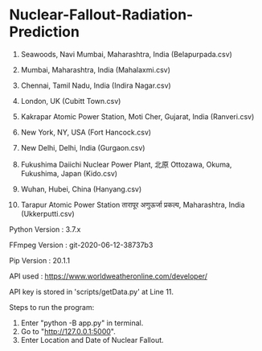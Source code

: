 # Nuclear-Fallout-Radiation-Prediction

1. Seawoods, Navi Mumbai, Maharashtra, India (Belapurpada.csv)

2. Mumbai, Maharashtra, India (Mahalaxmi.csv)

3. Chennai, Tamil Nadu, India (Indira Nagar.csv)

4. London, UK (Cubitt Town.csv)

5. Kakrapar Atomic Power Station, Moti Cher, Gujarat, India (Ranveri.csv)

6. New York, NY, USA (Fort Hancock.csv)

7. New Delhi, Delhi, India (Gurgaon.csv)

8. Fukushima Daiichi Nuclear Power Plant, 北原 Ottozawa, Okuma, Fukushima, Japan (Kido.csv)

9. Wuhan, Hubei, China (Hanyang.csv)

10. Tarapur Atomic Power Station तारापूर अणुऊर्जा प्रकल्प, Maharashtra, India (Ukkerputti.csv)

Python Version : 3.7.x

FFmpeg Version : git-2020-06-12-38737b3

Pip Version : 20.1.1

API used : https://www.worldweatheronline.com/developer/

API key is stored in 'scripts/getData.py' at Line 11.

Steps to run the program:

1. Enter "python -B app.py" in terminal.
2. Go to "http://127.0.0.1:5000".
3. Enter Location and Date of Nuclear Fallout.
